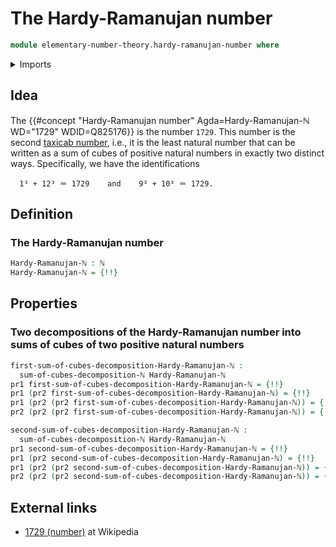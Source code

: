 # The Hardy-Ramanujan number

```agda
module elementary-number-theory.hardy-ramanujan-number where
```

<details><summary>Imports</summary>

```agda
open import elementary-number-theory.inequality-natural-numbers
open import elementary-number-theory.natural-numbers
open import elementary-number-theory.taxicab-numbers

open import foundation.dependent-pair-types
open import foundation.identity-types
open import foundation.unit-type
```

</details>

## Idea

The
{{#concept "Hardy-Ramanujan number" Agda=Hardy-Ramanujan-ℕ WD="1729" WDID=Q825176}}
is the number `1729`. This number is the second
[taxicab number](elementary-number-theory.taxicab-numbers.md), i.e., it is the
least natural number that can be written as a sum of cubes of positive natural
numbers in exactly two distinct ways. Specifically, we have the identifications

```text
  1³ + 12³ ＝ 1729    and    9³ + 10³ ＝ 1729.
```

## Definition

### The Hardy-Ramanujan number

```agda
Hardy-Ramanujan-ℕ : ℕ
Hardy-Ramanujan-ℕ = {!!}
```

## Properties

### Two decompositions of the Hardy-Ramanujan number into sums of cubes of two positive natural numbers

```agda
first-sum-of-cubes-decomposition-Hardy-Ramanujan-ℕ :
  sum-of-cubes-decomposition-ℕ Hardy-Ramanujan-ℕ
pr1 first-sum-of-cubes-decomposition-Hardy-Ramanujan-ℕ = {!!}
pr1 (pr2 first-sum-of-cubes-decomposition-Hardy-Ramanujan-ℕ) = {!!}
pr1 (pr2 (pr2 first-sum-of-cubes-decomposition-Hardy-Ramanujan-ℕ)) = {!!}
pr2 (pr2 (pr2 first-sum-of-cubes-decomposition-Hardy-Ramanujan-ℕ)) = {!!}

second-sum-of-cubes-decomposition-Hardy-Ramanujan-ℕ :
  sum-of-cubes-decomposition-ℕ Hardy-Ramanujan-ℕ
pr1 second-sum-of-cubes-decomposition-Hardy-Ramanujan-ℕ = {!!}
pr1 (pr2 second-sum-of-cubes-decomposition-Hardy-Ramanujan-ℕ) = {!!}
pr1 (pr2 (pr2 second-sum-of-cubes-decomposition-Hardy-Ramanujan-ℕ)) = {!!}
pr2 (pr2 (pr2 second-sum-of-cubes-decomposition-Hardy-Ramanujan-ℕ)) = {!!}
```

## External links

- [1729 (number)](<https://en.wikipedia.org/wiki/1729_(number)>) at Wikipedia
